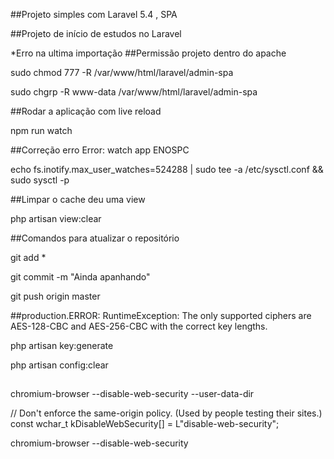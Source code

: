 ##Projeto simples com Laravel 5.4 , SPA

##Projeto de início de estudos no Laravel

*Erro na ultima importação
##Permissão projeto dentro do apache

sudo chmod 777 -R /var/www/html/laravel/admin-spa

sudo chgrp -R www-data /var/www/html/laravel/admin-spa

##Rodar a aplicação com live reload

npm run watch

##Correção erro Error: watch app ENOSPC

echo fs.inotify.max_user_watches=524288 | sudo tee -a /etc/sysctl.conf && sudo sysctl -p



##Limpar o cache deu uma view

php artisan view:clear
  

##Comandos para atualizar o repositório

git add *

git commit -m "Ainda apanhando"

git push origin master

##production.ERROR: RuntimeException: The only supported ciphers are AES-128-CBC and AES-256-CBC with the  correct key lengths.

php artisan key:generate

php artisan config:clear

##
chromium-browser --disable-web-security --user-data-dir

// Don't enforce the same-origin policy. (Used by people testing their sites.)
const wchar_t kDisableWebSecurity[] = L"disable-web-security";

chromium-browser --disable-web-security
